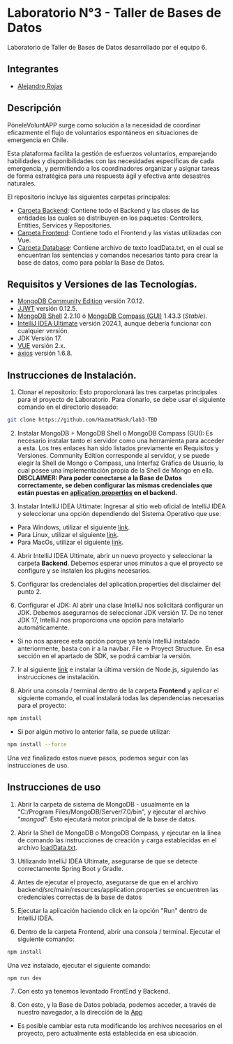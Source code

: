 # Laboratorio N°3 - Taller de Bases de Datos

Laboratorio de Taller de Bases de Datos desarrollado por el equipo 6.

## Integrantes
* [Alejandro Rojas](https://github.com/HazmatMask)

## Descripción
PóneleVoluntAPP surge como solución a la necesidad de coordinar eficazmente el flujo de voluntarios espontáneos en situaciones de emergencia en Chile. 

Esta plataforma facilita la gestión de esfuerzos voluntarios, emparejando habilidades y disponibilidades con las necesidades específicas de cada emergencia, y permitiendo a los coordinadores organizar y asignar tareas de forma estratégica para una respuesta ágil y efectiva ante desastres naturales.

El repositorio incluye las siguientes carpetas principales:
* [Carpeta Backend](https://github.com/kappita/lab-tbd/tree/v2.0/backend): Contiene todo el Backend y las clases de las entidades las cuales se distribuyen en los paquetes: Controllers, Entities, Services y Repositories.
* [Carpeta Frontend](https://github.com/kappita/lab-tbd/tree/v2.0/frontend): Contiene todo el Frontend y las vistas utilizadas con Vue.
* [Carpeta Database](https://github.com/kappita/lab-tbd/tree/v2.0/database): Contiene archivo de texto loadData.txt, en el cual se encuentran las sentencias y comandos necesarios tanto para crear la base de datos, como para poblar la Base de Datos.

## Requisitos y Versiones de las Tecnologías.

* [MongoDB Community Edition](https://www.mongodb.com/try/download/community) versión 7.0.12.
* [JJWT](https://mvnrepository.com/artifact/io.jsonwebtoken/jjwt) versión 0.12.5.
* [MongoDB Shell](https://www.mongodb.com/try/download/shell) 2.2.10 ó [MongoDB Compass (GUI)](https://www.mongodb.com/try/download/compass) 1.43.3 (_Stable_).
* [IntelliJ IDEA Ultimate](https://www.jetbrains.com/es-es/idea/download/#section=windows) versión 2024.1, aunque debería funcionar con cualquier versión.
* JDK Versión 17.
* [VUE](https://es.vuejs.org/v2/guide/installation) versión 2.x.
* [axios](https://axios-http.com/es/) versión 1.6.8.

## Instrucciones de Instalación.

1. Clonar el repositorio: Esto proporcionará las tres carpetas principales para el proyecto de Laboratorio. Para clonarlo, se debe usar el siguiente comando en el directorio deseado:
```sh
git clone https://github.com/HazmatMask/lab3-TBD
```
2. Instalar MongoDB + MongoDB Shell o MongoDB Compass (GUI): Es necesario instalar tanto el servidor como una herramienta para acceder a esta. Los tres enlaces han sido listados previamente en Requisitos y Versiones. Community Edition corresponde al servidor, y se puede elegir la Shell de Mongo o Compass, una Interfaz Gráfica de Usuario, la cual posee una implementación propia de la Shell de Mongo en ella.
**DISCLAIMER: Para poder conectarse a la Base de Datos correctamente, se deben configurar las mismas credenciales que están puestas en [aplication.properties](https://github.com/HazmatMask/lab3-TBD/blob/main/backend/src/main/resources/application.properties) en el backend.**


3. Instalar IntelliJ IDEA Ultimate: Ingresar al sitio web oficial de IntelliJ IDEA y seleccionar una opción dependiendo del Sistema Operativo que use:
* Para Windows, utilizar el siguiente [link](https://www.jetbrains.com/idea/download/#section=windows).
* Para Linux, utilizar el siguiente [link](https://www.jetbrains.com/es-es/idea/download/#section=linux).
* Para MacOs, utilizar el siguiente [link](https://www.jetbrains.com/es-es/idea/download/#section=mac).

4. Abrir IntelliJ IDEA Ultimate, abrir un nuevo proyecto y seleccionar la carpeta **Backend**. Debemos esperar unos minutos a que el proyecto se configure y se instalen los plugins necesarios.


5. Configurar las credenciales del aplication.properties del disclaimer del punto 2.


6. Configurar el JDK: Al abrir una clase IntelliJ nos solicitará configurar un JDK. Debemos asegurarnos de seleccionar JDK versión 17. De no tener JDK 17, IntelliJ nos proporciona una opción para instalarlo automáticamente.
- Si no nos aparece esta opción porque ya tenía IntelliJ instalado anteriormente, basta con ir a la navbar. File -> Proyect Structure. En esa sección en el apartado de SDK, se podrá cambiar la versión.

7. Ir al siguiente [link](https://nodejs.org/en/) e instalar la última versión de Node.js, siguiendo las instrucciones de instalación.


8. Abrir una consola / terminal dentro de la carpeta **Frontend** y aplicar el siguiente comando, el cual instalará todas las dependencias necesarias para el proyecto:
```sh
npm install
```
* Si por algún motivo lo anterior falla, se puede utilizar:
```sh
npm install --force
```

Una vez finalizado estos nueve pasos, podemos seguir con las instrucciones de uso.

## Instrucciones de uso

1. Abrir la carpeta de sistema de MongoDB - usualmente en la "C:/Program Files/MongoDB/Server/7.0/bin", y ejecutar el archivo "_mongod_". Esto ejecutará motor principal de la base de datos.


2. Abrir la Shell de MongoDB o MongoDB Compass, y ejecutar en la línea de comando las instrucciones de creación y carga establecidas en el archivo [loadData.txt](https://github.com/HazmatMask/lab3-TBD/blob/main/database/loadData.txt).


3. Utilizando IntelliJ IDEA Ultimate, asegurarse de que se detecte correctamente Spring Boot y Gradle.


4. Antes de ejecutar el proyecto, asegurarse de que en el archivo backend/src/main/resources/application.properties se encuentren las credenciales correctas de la base de datos


5. Ejecutar la aplicación haciendo click en la opción "Run" dentro de IntelliJ IDEA.


6. Dentro de la carpeta Frontend, abrir una consola / terminal. Ejecutar el siguiente comando:
```sh
npm install
```
Una vez instalado, ejecutar el siguiente comando:
```sh
npm run dev
```
7. Con esto ya tenemos levantado FrontEnd y Backend.


8. Con esto, y la Base de Datos poblada, podemos acceder, a través de nuestro navegador, a la dirección de la [App](http://localhost:5173/)
- Es posible cambiar esta ruta modificando los archivos necesarios en el proyecto, pero actualmente está establecida en esa ubicación.
